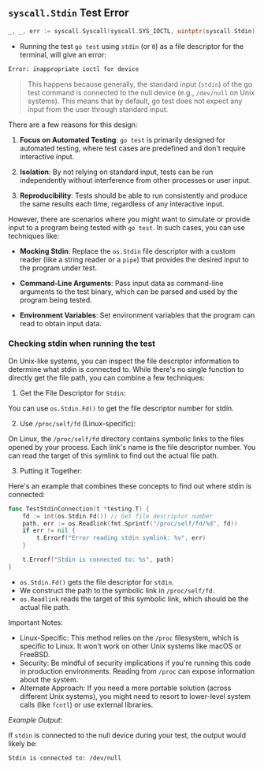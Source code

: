 ## `syscall.Stdin` Test Error

```go
_, _, err := syscall.Syscall(syscall.SYS_IOCTL, uintptr(syscall.Stdin), syscall.TIOCGWINSZ, uintptr(unsafe.Pointer(&dimensions)))
```

- Running the test `go test` using `stdin` (or `0`) as a file descriptor for the terminal, will give an error:

```bash
Error: inappropriate ioctl for device
```

> This happens because generally, the standard input (`stdin`) of the go test command is connected to the null device (e.g., `/dev/null` on Unix systems). This means that by default, go test does not expect any input from the user through standard input.

There are a few reasons for this design:

1. **Focus on Automated Testing**: `go test` is primarily designed for automated testing, where test cases are predefined and don't require interactive input.

2. **Isolation**: By not relying on standard input, tests can be run independently without interference from other processes or user input.

3. **Reproducibility**: Tests should be able to run consistently and produce the same results each time, regardless of any interactive input.

However, there are scenarios where you might want to simulate or provide input to a program being tested with `go test`. In such cases, you can use techniques like:

- **Mocking Stdin**: Replace the `os.Stdin` file descriptor with a custom reader (like a string reader or a `pipe`) that provides the desired input to the program under test.

- **Command-Line Arguments**: Pass input data as command-line arguments to the test binary, which can be parsed and used by the program being tested.

- **Environment Variables**: Set environment variables that the program can read to obtain input data.

### Checking stdin when running the test

On Unix-like systems, you can inspect the file descriptor information to determine what stdin is connected to. While there's no single function to directly get the file path, you can combine a few techniques:

1. Get the File Descriptor for `Stdin`:

You can use `os.Stdin.Fd()` to get the file descriptor number for stdin.

2. Use `/proc/self/fd` (Linux-specific):

On Linux, the `/proc/self/fd` directory contains symbolic links to the files opened by your process. Each link's name is the file descriptor number. You can read the target of this symlink to find out the actual file path.

3. Putting it Together:

Here's an example that combines these concepts to find out where stdin is connected:

```go
func TestStdinConnection(t *testing.T) {
    fd := int(os.Stdin.Fd()) // Get file descriptor number
    path, err := os.Readlink(fmt.Sprintf("/proc/self/fd/%d", fd))
    if err != nil {
        t.Errorf("Error reading stdin symlink: %v", err)
    }

    t.Errorf("Stdin is connected to: %s", path)
}
```

- `os.Stdin.Fd()` gets the file descriptor for `stdin`.
- We construct the path to the symbolic link in `/proc/self/fd`.
- `os.Readlink` reads the target of this symbolic link, which should be the actual file path.

Important Notes:

- Linux-Specific: This method relies on the `/proc` filesystem, which is specific to Linux. It won't work on other Unix systems like macOS or FreeBSD.
- Security: Be mindful of security implications if you're running this code in production environments. Reading from `/proc` can expose information about the system.
- Alternate Approach: If you need a more portable solution (across different Unix systems), you might need to resort to lower-level system calls (like `fcntl`) or use external libraries.

*Example Output*:

If `stdin` is connected to the null device during your test, the output would likely be:

```bash
Stdin is connected to: /dev/null
```
